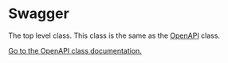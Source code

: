 # Swagger

The top level class. This class is the same as the [OpenAPI](./openapi.md) class.

[Go to the OpenAPI class documentation.](./openapi.md)